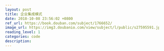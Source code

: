 ```yaml
---
layout: post
title: 企业集成模式
date: 2018-10-08 23:56:02 +0800
ref_url: https://book.douban.com/subject/1766652/
image_url: https://img3.doubanio.com/view/subject/l/public/s27595591.jpg
reading_level: 1
categories: code
description: 
---
```

